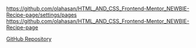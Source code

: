 https://github.com/olahasan/HTML_AND_CSS_Frontend-Mentor_NEWBIE-Recipe-page/settings/pages
https://github.com/olahasan/HTML_AND_CSS_Frontend-Mentor_NEWBIE-Recipe-page

[GitHub Repository](https://github.com/olahasan/HTML_AND_CSS_Frontend-Mentor_NEWBIE-Recipe-page)
